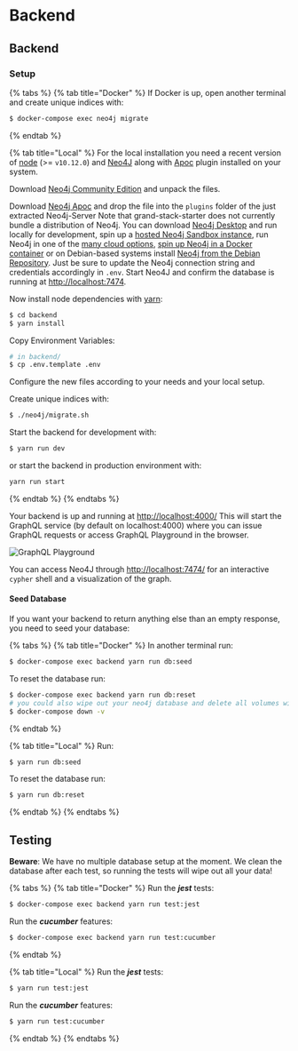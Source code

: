# Backend

## Backend

### Setup

{% tabs %}
{% tab title="Docker" %}
If Docker is up, open another terminal and create unique indices with:

```bash
$ docker-compose exec neo4j migrate
```
{% endtab %}

{% tab title="Local" %}
For the local installation you need a recent version of [node](https://nodejs.org/en/) \(&gt;= `v10.12.0`\) and [Neo4J](https://neo4j.com/) along with [Apoc](https://github.com/neo4j-contrib/neo4j-apoc-procedures) plugin installed on your system.

Download [Neo4j Community Edition](https://neo4j.com/download-center/#releases) and unpack the files.

Download [Neo4j Apoc](https://github.com/neo4j-contrib/neo4j-apoc-procedures/releases) and drop the file into the `plugins` folder of the just extracted Neo4j-Server Note that grand-stack-starter does not currently bundle a distribution of Neo4j. You can download [Neo4j Desktop](https://neo4j.com/download/) and run locally for development, spin up a [hosted Neo4j Sandbox instance](https://neo4j.com/download/), run Neo4j in one of the [many cloud options](https://neo4j.com/developer/guide-cloud-deployment/), [spin up Neo4j in a Docker container](https://neo4j.com/developer/docker/) or on Debian-based systems install [Neo4j from the Debian Repository](http://debian.neo4j.org/). Just be sure to update the Neo4j connection string and credentials accordingly in `.env`. Start Neo4J and confirm the database is running at [http://localhost:7474](http://localhost:7474).

Now install node dependencies with [yarn](https://yarnpkg.com/en/):

```bash
$ cd backend
$ yarn install
```

Copy Environment Variables:

```bash
# in backend/
$ cp .env.template .env
```

Configure the new files according to your needs and your local setup.

Create unique indices with:

```bash
$ ./neo4j/migrate.sh
```

Start the backend for development with:

```bash
$ yarn run dev
```

or start the backend in production environment with:

```bash
yarn run start
```
{% endtab %}
{% endtabs %}

Your backend is up and running at [http://localhost:4000/](http://localhost:4000/) This will start the GraphQL service \(by default on localhost:4000\) where you can issue GraphQL requests or access GraphQL Playground in the browser.

![GraphQL Playground](../.gitbook/assets/graphql-playground.png)

You can access Neo4J through [http://localhost:7474/](http://localhost:7474/) for an interactive `cypher` shell and a visualization of the graph.

#### Seed Database

If you want your backend to return anything else than an empty response, you need to seed your database:

{% tabs %}
{% tab title="Docker" %}
In another terminal run:

```bash
$ docker-compose exec backend yarn run db:seed
```

To reset the database run:

```bash
$ docker-compose exec backend yarn run db:reset
# you could also wipe out your neo4j database and delete all volumes with:
$ docker-compose down -v
```
{% endtab %}

{% tab title="Local" %}
Run:

```bash
$ yarn run db:seed
```

To reset the database run:

```bash
$ yarn run db:reset
```
{% endtab %}
{% endtabs %}

## Testing

**Beware**: We have no multiple database setup at the moment. We clean the database after each test, so running the tests will wipe out all your data!

{% tabs %}
{% tab title="Docker" %}
Run the _**jest**_ tests:

```bash
$ docker-compose exec backend yarn run test:jest
```

Run the _**cucumber**_ features:

```bash
$ docker-compose exec backend yarn run test:cucumber
```
{% endtab %}

{% tab title="Local" %}
Run the _**jest**_ tests:

```bash
$ yarn run test:jest
```

Run the _**cucumber**_ features:

```bash
$ yarn run test:cucumber
```
{% endtab %}
{% endtabs %}

